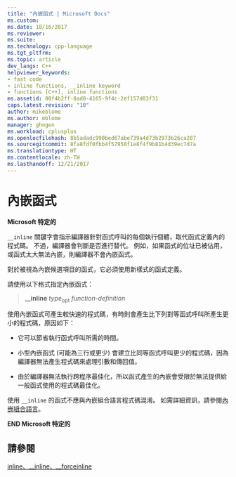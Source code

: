 ```yaml
---
title: "內嵌函式 | Microsoft Docs"
ms.custom: 
ms.date: 10/16/2017
ms.reviewer: 
ms.suite: 
ms.technology: cpp-language
ms.tgt_pltfrm: 
ms.topic: article
dev_langs: C++
helpviewer_keywords:
- fast code
- inline functions, __inline keyword
- functions [C++], inline functions
ms.assetid: 00f4b2ff-8ad0-4165-9f4c-2ef157d03f31
caps.latest.revision: "10"
author: mikeblome
ms.author: mblome
manager: ghogen
ms.workload: cplusplus
ms.openlocfilehash: 8b5adadc990bed67abe739a4d73b2973b26ca207
ms.sourcegitcommit: 8fa8fdf0fbb4f57950f1e8f4f9b81b4d39ec7d7a
ms.translationtype: HT
ms.contentlocale: zh-TW
ms.lasthandoff: 12/21/2017
---
```

# <a name="inline-functions"></a>內嵌函式

**Microsoft 特定的**

`__inline` 關鍵字會指示編譯器針對函式呼叫的每個執行個體，取代函式定義內的程式碼。 不過，編譯器會判斷是否進行替代。 例如，如果函式的位址已被佔用，或函式太大無法內嵌，則編譯器不會內嵌函式。

對於被視為內嵌候選項目的函式，它必須使用新樣式的函式定義。

請使用以下格式指定內嵌函式：

> **__inline** *type*<sub>opt</sub> *function-definition*

使用內嵌函式可產生較快速的程式碼，有時則會產生比下列對等函式呼叫所產生更小的程式碼，原因如下：

- 它可以節省執行函式呼叫所需的時間。

- 小型內嵌函式 (可能為三行或更少) 會建立比同等函式呼叫更少的程式碼，因為編譯器無法產生程式碼來處理引數和傳回值。

- 由於編譯器無法執行跨程序最佳化，所以函式產生的內嵌會受限於無法提供給一般函式使用的程式碼最佳化。

使用 `__inline` 的函式不應與內嵌組合語言程式碼混淆。 如需詳細資訊，請參閱[內嵌組合語言](../c-language/inline-assembler-c.md)。

**END Microsoft 特定的**  

## <a name="see-also"></a>請參閱

[inline、__inline、\__forceinline](../cpp/inline-functions-cpp.md)

